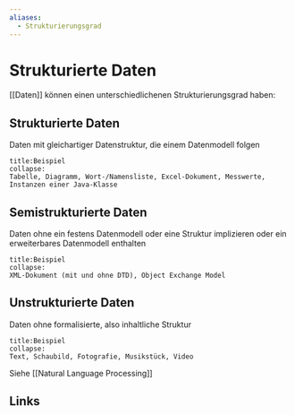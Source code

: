 ```yaml
---
aliases:
  - Strukturierungsgrad
---
```

# Strukturierte Daten 
[[Daten]] können einen unterschiedlichenen Strukturierungsgrad haben:
## Strukturierte Daten

Daten mit gleichartiger Datenstruktur, die einem Datenmodell folgen
```ad-example
title:Beispiel
collapse:
Tabelle, Diagramm, Wort-/Namensliste, Excel-Dokument, Messwerte, Instanzen einer Java-Klasse
```
## Semistrukturierte Daten

Daten ohne ein festens Datenmodell oder eine Struktur implizieren oder ein erweiterbares Datenmodell enthalten
```ad-example
title:Beispiel
collapse:
XML-Dokument (mit und ohne DTD), Object Exchange Model
```
## Unstrukturierte Daten

Daten ohne formalisierte, also inhaltliche Struktur
```ad-example
title:Beispiel
collapse:
Text, Schaubild, Fotografie, Musikstück, Video
```
Siehe [[Natural Language Processing]]

## Links